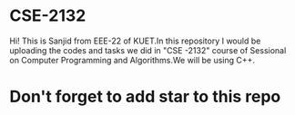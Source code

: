 # CSE-2132
Hi!
This is Sanjid from EEE-22 of KUET.In this repository I would be uploading the codes and tasks we did in "CSE -2132" course of Sessional on Computer Programming and Algorithms.We will be using C++.


# Don't forget to add star to this repo
